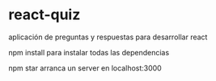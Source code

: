 # react-quiz
aplicación de preguntas y respuestas para desarrollar react

npm install para instalar todas las dependencias

npm star arranca un server en localhost:3000

